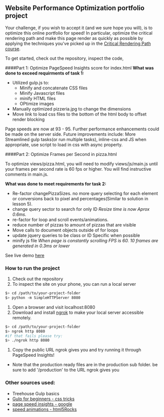 ## Website Performance Optimization portfolio project

Your challenge, if you wish to accept it (and we sure hope you will), is to optimize this online portfolio for speed! In particular, optimize the critical rendering path and make this page render as quickly as possible by applying the techniques you've picked up in the [Critical Rendering Path course](https://www.udacity.com/course/ud884).

To get started, check out the repository, inspect the code,

####Part 1: Optimize PageSpeed Insights score for index.html
**What was done to exceed requirments of task 1:**

- Utilized gulp.js to:
    - Minify and concatenate CSS files
    - Minify Javascript files
    - minify HTML files
    - OPtimize images
- Manually optimized pizzeria.jpg to change the dimensions
- Move link to load css files to the bottom of the html body to offset render blocking

Page speeds are now at 93 - 95. Further performance enhancements could be made on the server side. Future improvements include: More Streamlined gulp tasks(or run multiple tasks), inline-css and JS when appropriate, use script to load in css with async property.



####Part 2: Optimize Frames per Second in pizza.html

To optimize views/pizza.html, you will need to modify views/js/main.js until your frames per second rate is 60 fps or higher. You will find instructive comments in main.js.


**What was done to meet requirements for task 2:**

- Re-factor changePizzaSizes. no more query selecting for each element or conversions back to pixel and percentages(Similar to solution in lesson 5).
- change query sector to search for only ID *Resize time is now Aprox 0.6ms.*
- re-factor for loop and scroll events/animations.
- reduce number of pizzas to amount of pizzas that are visible
- Move calls to document objects outside of for loops
- update jquery queries to be class or ID Specific when possible
- minify js file *When page is constantly scrolling FPS is 60. 10 frames are generated in 0.3ms or lower*

See live demo [here](http://sageio.github.io/web-optimization/production/)


### How to run the project

1. Check out the repository
1. To inspect the site on your phone, you can run a local server

  ```bash
  $> cd /path/to/your-project-folder
  $> python -m SimpleHTTPServer 8080
  ```

1. Open a browser and visit localhost:8080
1. Download and install [ngrok](https://ngrok.com/) to make your local server accessible remotely.

  ``` bash
  $> cd /path/to/your-project-folder
  $> ngrok http 8080
  #if that fails please try:
  $> ./ngrok http 8080
  ```

1. Copy the public URL ngrok gives you and try running it through PageSpeed Insights!

* Note that the production ready files are in the production sub folder. be sure to add '/production' to the URL ngrok gives you


### Other sources used:

- Treehouse Gulp basics
- [Gulp for beginners - css tricks](https://css-tricks.com/gulp-for-beginners/)
- [page speed insights - google](https://developers.google.com/speed/pagespeed/insights/)
- [speed animations - html5Rocks](http://www.html5rocks.com/en/tutorials/speed/animations/)